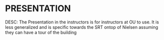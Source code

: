# PRESENTATION
DESC: The Presentation in the instructors is for instructors at OU to use. It is less generalized and is specific towards the SRT ontop of Nielsen assuming they can have a tour of the building
